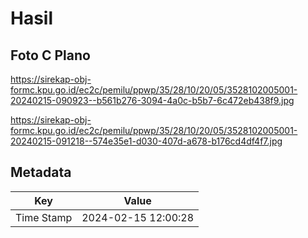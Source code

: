 # Hasil

## Foto C Plano

https://sirekap-obj-formc.kpu.go.id/ec2c/pemilu/ppwp/35/28/10/20/05/3528102005001-20240215-090923--b561b276-3094-4a0c-b5b7-6c472eb438f9.jpg

https://sirekap-obj-formc.kpu.go.id/ec2c/pemilu/ppwp/35/28/10/20/05/3528102005001-20240215-091218--574e35e1-d030-407d-a678-b176cd4df4f7.jpg


## Metadata

| Key        | Value               |
| ---------- | ------------------- |
| Time Stamp | 2024-02-15 12:00:28 |



